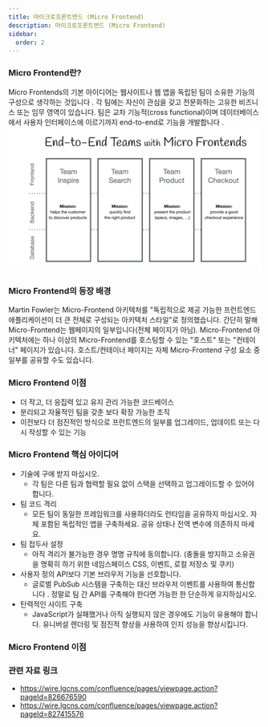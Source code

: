 ```yaml
---
title: 마이크로프론트엔드 (Micro Frontend)
description: 마이크로프론트엔드 (Micro Frontend)
sidebar:
  order: 2
---
```


### Micro Frontend란?

Micro Frontends의 기본 아이디어는 웹사이트나 웹 앱을 독립된 팀이 소유한 기능의 구성으로 생각하는 것입니다 .
각 팀에는 자신이 관심을 갖고 전문화하는 고유한 비즈니스 또는 임무 영역이 있습니다.
팀은 교차 기능적(cross functional)이며 데이터베이스에서 사용자 인터페이스에 이르기까지 end-to-end로 기능을 개발합니다 .
![Micro Frontend](../../../assets/micro-frontend1.png)

### Micro Frontend의 등장 배경

Martin Fowler는 Micro-Frontend 아키텍처를 "독립적으로 제공 가능한 프런트엔드 애플리케이션이 더 큰 전체로 구성되는 아키텍처 스타일"로 정의했습니다.
간단히 말해 Micro-Frontend는 웹페이지의 일부입니다(전체 페이지가 아님).
Micro-Frontend 아키텍처에는 하나 이상의 Micro-Frontend를 호스팅할 수 있는 "호스트" 또는 "컨테이너" 페이지가 있습니다.
호스트/컨테이너 페이지는 자체 Micro-Frontend 구성 요소 중 일부를 공유할 수도 있습니다.

### Micro Frontend 이점

- 더 작고, 더 응집력 있고 유지 관리 가능한 코드베이스
- 분리되고 자율적인 팀을 갖춘 보다 확장 가능한 조직
- 이전보다 더 점진적인 방식으로 프런트엔드의 일부를 업그레이드, 업데이트 또는 다시 작성할 수 있는 기능

### Micro Frontend 핵심 아이디어

- 기술에 구애 받지 마십시오.
  - 각 팀은 다른 팀과 협력할 필요 없이 스택을 선택하고 업그레이드할 수 있어야 합니다.
- 팀 코드 격리
  - 모든 팀이 동일한 프레임워크를 사용하더라도 런타임을 공유하지 마십시오. 자체 포함된 독립적인 앱을 구축하세요. 공유 상태나 전역 변수에 의존하지 마세요.
- 팀 접두사 설정
  - 아직 격리가 불가능한 경우 명명 규칙에 동의합니다. (충돌을 방지하고 소유권을 명확히 하기 위한 네임스페이스 CSS, 이벤트, 로컬 저장소 및 쿠키)
- 사용자 정의 API보다 기본 브라우저 기능을 선호합니다.
  - 글로벌 PubSub 시스템을 구축하는 대신 브라우저 이벤트를 사용하여 통신합니다 . 정말로 팀 간 API를 구축해야 한다면 가능한 한 단순하게 유지하십시오.
- 탄력적인 사이트 구축
  - JavaScript가 실패했거나 아직 실행되지 않은 경우에도 기능이 유용해야 합니다. 유니버설 렌더링 및 점진적 향상을 사용하여 인지 성능을 향상시킵니다.

### Micro Frontend 이점

### 관련 자료 링크

- https://wire.lgcns.com/confluence/pages/viewpage.action?pageId=826676590
- https://wire.lgcns.com/confluence/pages/viewpage.action?pageId=827415576
